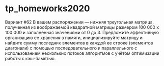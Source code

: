 # tp_homeworks2020

Вариант #62
В вашем распоряжении — нижняя треугольная матрица, полученная из воображаемой квадратной матрицы размером 
100 000 x 100 000 и заполненная значениями от 0 до 3. Предложите эффективную организацию ее хранения в памяти,
инициализируйте матрицу и найдите сумму последних элементов в каждой ее строке (элементов диагонали) с помощью 
последовательного и параллельного с использованием нескольких потоков алгоритмов с учётом оптимизации 
работы с кэш-памятью.
